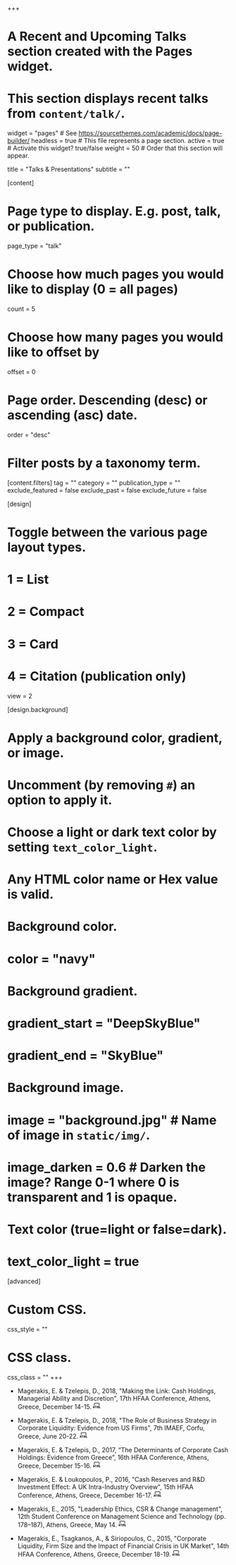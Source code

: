 +++
# A Recent and Upcoming Talks section created with the Pages widget.
# This section displays recent talks from `content/talk/`.

widget = "pages"  # See https://sourcethemes.com/academic/docs/page-builder/
headless = true  # This file represents a page section.
active = true  # Activate this widget? true/false
weight = 50  # Order that this section will appear.

title = "Talks & Presentations"
subtitle = ""

[content]
  # Page type to display. E.g. post, talk, or publication.
  page_type = "talk"
  
  # Choose how much pages you would like to display (0 = all pages)
  count = 5
  
  # Choose how many pages you would like to offset by
  offset = 0

  # Page order. Descending (desc) or ascending (asc) date.
  order = "desc"

  # Filter posts by a taxonomy term.
  [content.filters]
    tag = ""
    category = ""
    publication_type = ""
    exclude_featured = false
    exclude_past = false
    exclude_future = false
    
[design]
  # Toggle between the various page layout types.
  #   1 = List
  #   2 = Compact
  #   3 = Card
  #   4 = Citation (publication only)
  view = 2
  
[design.background]
  # Apply a background color, gradient, or image.
  #   Uncomment (by removing `#`) an option to apply it.
  #   Choose a light or dark text color by setting `text_color_light`.
  #   Any HTML color name or Hex value is valid.

  # Background color.
  # color = "navy"
  
  # Background gradient.
  # gradient_start = "DeepSkyBlue"
  # gradient_end = "SkyBlue"
  
  # Background image.
  # image = "background.jpg"  # Name of image in `static/img/`.
  # image_darken = 0.6  # Darken the image? Range 0-1 where 0 is transparent and 1 is opaque.

  # Text color (true=light or false=dark).
  # text_color_light = true  
  
[advanced]
 # Custom CSS. 
 css_style = ""
 
 # CSS class.
 css_class = ""
+++

* Magerakis, E. & Tzelepis, D., 2018, "Making the Link: Cash Holdings, Managerial Ability and Discretion", 17th HFAA Conference, Athens, Greece, December 14-15. [<img src="img/html.png">](http://www.hfaa.gr/wp-content/uploads/2018/12/program-HFAA-2018-web.pdf) 

* Magerakis, E. & Tzelepis, D., 2018, "The Role of Business Strategy in Corporate Liquidity: Evidence from US Firms", 7th IMAEF, Corfu, Greece, June 20-22. [<img src="img/html.png">](http://www.econ.uoi.gr/imaef2018/imaef2018_scientific_programme.pdf)

* Magerakis, E. & Tzelepis, D., 2017, “The Determinants of Corporate Cash Holdings: Evidence from Greece”, 16th HFAA Conference, Athens, Greece, December 15-16. [<img src="img/html.png">](http://www.hfaa.gr/wp-content/uploads/2017/12/program-HFAA-2017-web-final.pdf)

* Magerakis, E. & Loukopoulos, P., 2016, "Cash Reserves and R&D Investment Effect: A UK Intra-Industry Overview", 15th HFAA Conference, Athens, Greece, December 16-17. [<img src="img/html.png">](http://www.hfaa.gr/wp-content/uploads/2016/12/program-HFAA-2016-final.pdf)

* Magerakis, E., 2015, "Leadership Ethics, CSR & Change management", 12th Student Conference on Management Science and Technology (pp. 178–187), Athens, Greece, May 14. [<img src="img/html.png">](https://www.dept.aueb.gr/en/dmst/content/12th-dmst-student-conference)

* Magerakis, E., Tsagkanos, A., & Siriopoulos, C., 2015, "Corporate Liquidity, Firm Size and the Impact of Financial Crisis in UK Market", 14th HFAA Conference, Athens, Greece, December 18-19. [<img src="img/html.png">](http://www.hfaa.gr/wp-content/uploads/2015/12/program-HFAA-2015-web.pdf)


